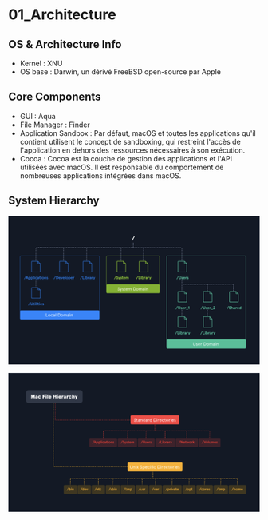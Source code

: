 # 01_Architecture

## OS & Architecture Info

* Kernel : XNU
* OS base : Darwin, un dérivé FreeBSD open-source par Apple

## Core Components

* GUI : Aqua
* File Manager : Finder
* Application Sandbox : Par défaut, macOS et toutes les applications qu'il contient utilisent le concept de sandboxing, qui restreint l'accès de l'application en dehors des ressources nécessaires à son exécution.
* Cocoa : Cocoa est la couche de gestion des applications et l'API utilisées avec macOS. Il est responsable du comportement de nombreuses applications intégrées dans macOS.

## System Hierarchy

![alt text](<Images/hierarchy.png>)

![alt text](<Images/hierarchy2.png>)